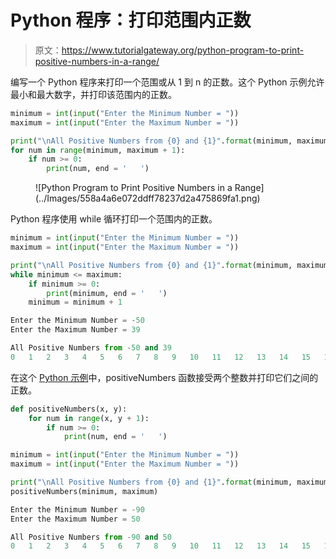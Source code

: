 # Python 程序：打印范围内正数

> 原文：<https://www.tutorialgateway.org/python-program-to-print-positive-numbers-in-a-range/>

编写一个 Python 程序来打印一个范围或从 1 到 n 的正数。这个 Python 示例允许最小和最大数字，并打印该范围内的正数。

```py
minimum = int(input("Enter the Minimum Number = "))
maximum = int(input("Enter the Maximum Number = "))

print("\nAll Positive Numbers from {0} and {1}".format(minimum, maximum)) 
for num in range(minimum, maximum + 1):
    if num >= 0:
        print(num, end = '   ')
```

<figure class="wp-block-image size-large">![Python Program to Print Positive Numbers in a Range](../Images/558a4a6e072ddff78237d2a475869fa1.png)</figure>

Python 程序使用 while 循环打印一个范围内的正数。

```py
minimum = int(input("Enter the Minimum Number = "))
maximum = int(input("Enter the Maximum Number = "))

print("\nAll Positive Numbers from {0} and {1}".format(minimum, maximum))
while minimum <= maximum:
    if minimum >= 0:
        print(minimum, end = '   ')
    minimum = minimum + 1
```

```py
Enter the Minimum Number = -50
Enter the Maximum Number = 39

All Positive Numbers from -50 and 39
0   1   2   3   4   5   6   7   8   9   10   11   12   13   14   15   16   17   18   19   20   21   22   23   24   25   26   27   28   29   30   31   32   33   34   35   36   37   38   39 
```

在这个 [Python 示例](https://www.tutorialgateway.org/python-programming-examples/)中，positiveNumbers 函数接受两个整数并打印它们之间的正数。

```py
def positiveNumbers(x, y):
    for num in range(x, y + 1):
        if num >= 0:
            print(num, end = '   ')

minimum = int(input("Enter the Minimum Number = "))
maximum = int(input("Enter the Maximum Number = "))

print("\nAll Positive Numbers from {0} and {1}".format(minimum, maximum)) 
positiveNumbers(minimum, maximum)
```

```py
Enter the Minimum Number = -90
Enter the Maximum Number = 50

All Positive Numbers from -90 and 50
0   1   2   3   4   5   6   7   8   9   10   11   12   13   14   15   16   17   18   19   20   21   22   23   24   25   26   27   28   29   30   31   32   33   34   35   36   37   38   39   40   41   42   43   44   45   46   47   48   49   50 
```